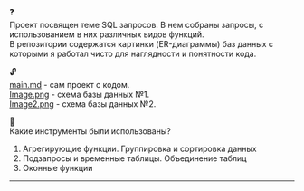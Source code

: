 :question: \
Проект посвящен теме SQL запросов. В нем собраны запросы, с использованием в них различных видов функций. <br>
В репозитории содержатся картинки (ER-диаграммы) баз данных с которыми я работал чисто для наглядности и понятности кода.

:unlock: \
[main.md](https://github.com/ssensse/ClientOutflow/blob/main/sql_queries/main.md) - сам проект с кодом. \
[Image.png](https://github.com/ssensse/training_projects/blob/main/sql_queries/Image.png) - схема базы данных №1. \
[Image2.png](https://github.com/ssensse/training_projects/blob/main/sql_queries/Image2.png) - схема базы данных №2.

:wrench: \
Какие инструменты были использованы?
1. Агрегирующие функции. Группировка и сортировка данных
2. Подзапросы и временные таблицы. Объединение таблиц
3. Оконные функции
_____
